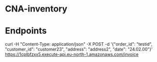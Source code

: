 # CNA-inventory

# Endpoints

curl -H "Content-Type: application/json" -X POST -d '{"order_id": "testid", "customer_id": "customer23", "address": "address2", "date": "24.02.00"}' https://1cplbfzxx5.execute-api.eu-north-1.amazonaws.com/invoice